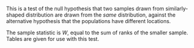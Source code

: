 This is a test of the null hypothesis that two samples drawn from
similarly-shaped distribution are drawn from the *same* distribution,
against the alternative hypothesis that the populations have different
locations.

The sample statistic is $W$, equal to the sum of ranks of the smaller
sample. Tables are given for use with this test.

